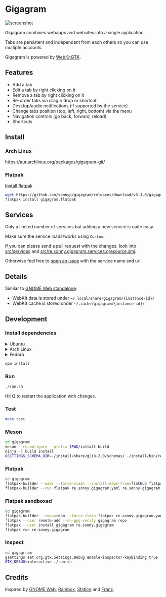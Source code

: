 # Gigagram

![screenshot](screenshot.png)

Gigagram combines webapps and websites into a single application.

Tabs are persistent and independent from each others so you can use multiple accounts.

Gigagram is powered by [WebKitGTK](https://webkitgtk.org/).

## Features

- Add a tab
- Edit a tab by right clicking on it
- Remove a tab by right clicking on it
- Re-order tabs via drag'n drop or shortcut
- Desktop/audio notifications (if supported by the service)
- Change tabs position (top, left, right, bottom) via the menu
- Navigation controls (go back, forward, reload)
- Shortcuts

## Install

### Arch Linux

https://aur.archlinux.org/packages/gigagram-git/

### Flatpak

[Install flatpak](https://flatpak.org/setup/)

```sh
wget https://github.com/sonnyp/gigagram/releases/download/v0.3.0/gigagram.flatpak
flatpak install gigagram.flatpak
```

## Services

Only a limited number of services but adding a new service is quite easy.

Make sure the service loads/works using `Custom`.

If you can please send a pull request with the changes; look into [src/services](src/services) and [src/re.sonny.gigagram.services.gresource.xml](src/re.sonny.gigagram.services.gresource.xml).

Otherwise feel free to [open an issue](https://github.com/sonnyp/gigagram/issues/new) with the service name and url.

## Details

Similar to [GNOME Web standalone](https://fedoramagazine.org/standalone-web-applications-gnome-web/):

- WebKit data is stored under `~/.local/share/gigagram/{instance-id}/`
- WebKit cache is stored under `~/.cache/gigagram/{instance-id}/`

## Development

### Install dependencies

<details>
 <summary>Ubuntu</summary>
 <code>
 sudo apt install npm libglib2.0-dev-bin flatpak-builder
 </code>
</details>

<details>
 <summary>Arch Linux</summary>
 <code>
 sudo pacman -S npm glib2 flatpak-builder
 </code>
</details>

<details>
  <summary>Fedora</summary>
  <code>
  sudo dnf install npm glib2-devel flatpak-builder
  </code>
</details>

```sh
npm install
```

### Run

```sh
./run.sh
```

Hit <Ctrl><Shift>Q to restart the application with changes.

### Test

```sh
make test
```

### Meson

```sh
cd gigagram
meson --reconfigure --prefix $PWD/install build
ninja -C build install
GSETTINGS_SCHEMA_DIR=./install/share/glib-2.0/schemas/ ./install/bin/re.sonny.gigagram
```

### Flatpak

```sh
cd gigagram
flatpak-builder --user --force-clean --install-deps-from=flathub flatpak re.sonny.gigagram.yaml
flatpak-builder --run flatpak re.sonny.gigagram.yaml re.sonny.gigagram
```

### Flatpak sandboxed

```sh
cd gigagram
flatpak-builder --repo=repo --force-clean flatpak re.sonny.gigagram.yaml
flatpak --user remote-add --no-gpg-verify gigagram repo
flatpak --user install gigagram re.sonny.gigagram
flatpak run re.sonny.gigagram
```

### Inspect

```sh
cd gigagrram
gsettings set org.gtk.Settings.Debug enable-inspector-keybinding true
GTK_DEBUG=interactive ./run.sh
```

## Credits

Inspired by [GNOME Web](https://wiki.gnome.org/Apps/Web), [Rambox](https://rambox.pro/#home), [Station](https://getstation.com/) and [Franz](https://meetfranz.com/).
